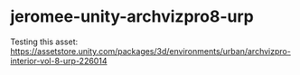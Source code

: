 # jeromee-unity-archvizpro8-urp
Testing this asset: https://assetstore.unity.com/packages/3d/environments/urban/archvizpro-interior-vol-8-urp-226014
